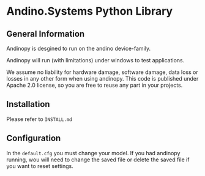 # Andino.Systems Python Library

## General Information
Andinopy is desgined to run on the andino device-family.


Andinopy will run (with limitations) under windows to test applications.


We assume no liability for hardware damage, software damage, data loss or losses in any other form when using andinopy.
This code is published under Apache 2.0 license, so you are free to reuse any part in your projects.

## Installation
Please refer to `INSTALL.md` 

## Configuration
In the `default.cfg` you must change your model.
If you had andinopy running, wou will need to change the saved file or delete the saved file if you want to reset settings.